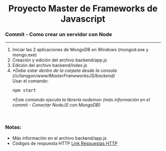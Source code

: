 
<h1 align="center">Proyecto Master de Frameworks de Javascript</h1>
<h3><b>Commit -</b> <strong>Como crear un servidor con Node</strong></h3>
<hr>
<ol>
  <li>Iniciar las 2 aplicaciones de MongoDB en Windows (mongod.exe y mongo.exe)</li>
  <li>
    Creación y edición del archivo backend/app.js
  </li>
  <li>Edición del archivo backend/index.js</li>
  <li>
    <em>*Debe estar dentro de la carpeta desde la consola (/c/laragon/www/MasterFrameworksJS/backend)</em>
    <br>
    Usar el comando:
    <pre>npm start</pre>
    <em>*Este comando ejecuta la librería nodemon (más información en el commit - Conectar NodeJS con MongoDB)</em>
  </li>
 
</ol>

<br>

<!-- Notas -->
<h3><b>Notas:</b></h3>
<ul>
  <li>Más información en el archivo backend/app.js</li>
  <li>
    Códigos de respuesta HTTP 
    <a href="https://developer.mozilla.org/es/docs/Web/HTTP/Status">Link Respuestas HTTP</a>
  </li>
</ul>

<em></em>
